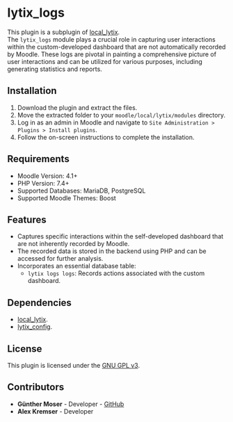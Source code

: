 # lytix\_logs

This plugin is a subplugin of [local_lytix](https://github.com/llttugraz/moodle-local_lytix).  
The `lytix_logs` module plays a crucial role in capturing user interactions within the custom-developed dashboard that are not automatically recorded by Moodle. These logs are pivotal in painting a comprehensive picture of user interactions and can be utilized for various purposes, including generating statistics and reports.

## Installation

1. Download the plugin and extract the files.
2. Move the extracted folder to your `moodle/local/lytix/modules` directory.
3. Log in as an admin in Moodle and navigate to `Site Administration > Plugins > Install plugins`.
4. Follow the on-screen instructions to complete the installation.

## Requirements

- Moodle Version: 4.1+
- PHP Version: 7.4+
- Supported Databases: MariaDB, PostgreSQL
- Supported Moodle Themes: Boost

## Features

- Captures specific interactions within the self-developed dashboard that are not inherently recorded by Moodle.
- The recorded data is stored in the backend using PHP and can be accessed for further analysis.
- Incorporates an essential database table:
  - `lytix logs logs`: Records actions associated with the custom dashboard.

## Dependencies

- [local_lytix](https://github.com/llttugraz/moodle-local_lytix).
- [lytix_config](https://github.com/llttugraz/moodle-lytix_config).

## License

This plugin is licensed under the [GNU GPL v3](https://github.com/llttugraz/moodle-lytix_logs?tab=GPL-3.0-1-ov-file).

## Contributors

- **Günther Moser** - Developer - [GitHub](https://github.com/ghinta)
- **Alex Kremser** - Developer
